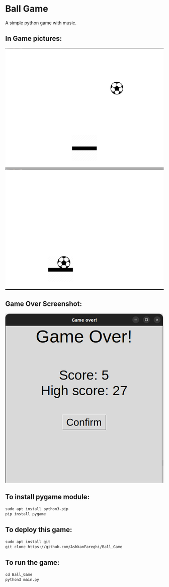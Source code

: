 
# Ball Game
A simple python game with music.

## In Game pictures:

![](screen-shots/Screenshot1.png)
![](screen-shots/Screenshot3.png)

## Game Over Screenshot:

![](screen-shots/Screenshot2.png)

## To install pygame module:

    sudo apt install python3-pip
    pip install pygame   

## To deploy this game:

    sudo apt install git
    git clone https://github.com/AshkanFareghi/Ball_Game
## To run the game:

    cd Ball_Game
    python3 main.py